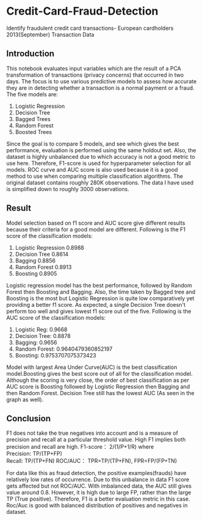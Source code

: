 # Credit-Card-Fraud-Detection
Identify fraudulent credit card transactions- European cardholders 2013(September) Transaction Data

## Introduction
This notebook evaluates input variables which are the result of a PCA transformation of transactions (privacy concerns) that occurred in two days. The focus is to use various predictive models to assess how accurate they are in detecting whether a transaction is a normal payment or a fraud. 
The five models are:
1. Logistic Regression
2. Decision Tree
3. Bagged Trees
4. Random Forest
5. Boosted Trees

Since the goal is to compare 5 models, and see which gives the best performance, evaluation is performed using the same holdout set.
Also, the dataset is highly unbalanced due to which accuracy is not a good metric to use here. Therefore, F1-score is used for hyperparameter selection for all models. ROC curve and AUC score is also used because it is a good method to use when comparing multiple classification algorithms. 
The original dataset contains roughly 280K observations. The data I have used is simplified down to roughly 3000 observations.

## Result
Model selection based on f1 score and AUC score give different results because their criteria for a good model are different.
Following is the F1 score of the classification models:
1. Logistic Regression 	0.8988
2. Decision Tree       	0.8614
3. Bagging             	0.8856
4. Random Forest       	0.8913
5. Boosting            	0.8905

Logistic regression model has the best performance, followed by Random Forest then Boosting and Bagging. Also, the time taken by Bagged tree and Boosting is the most but Logistic Regression is quite low comparatively yet providing a better f1 score. As expected, a single Decision Tree doesn't perform too well and gives lowest f1 score out of the five.
Following is the AUC score of the classification models:
1. Logistic Reg: 	 0.9668
2. Decision Tree:	 0.8878
3. Bagging:       	0.9656
4. Random Forest: 	0.9640479360852197
5. Boosting:      	0.9753707075373423

Model with largest Area Under Curve(AUC) is the best classification model.Boosting gives the best score out of all for the classification model. Although the scoring is very close, the order of best classification as per AUC score is Boosting followed by Logistic Regression then Bagging and then Random Forest. Decision Tree still has the lowest AUC (As seen in the graph as well).

## Conclusion
F1 does not take the true negatives into account and is a measure of precision and recall at a particular threshold value. High F1 implies both precision and recall are high.
F1-score： 2/(1/P+1/R) where  
Precision: TP/(TP+FP)  
Recall: TP/(TP+FN)
ROC/AUC： TPR=TP/(TP+FN), FPR=FP/(FP+TN)

For data like this as fraud detection, the positive examples(frauds) have relatively low rates of occurrence.
Due to this unbalance in data F1 score gets affected but not ROC/AUC. With imbalanced data, the AUC still gives value around 0.8. However, it is high due to large FP, rather than the large TP (True positive).
Therefore, F1 is a better evaluation metric in this case.
Roc/Auc is good with balanced distribution of positives and negatives in dataset.

